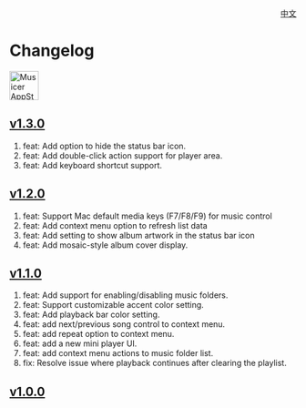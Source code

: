 <p align="right">
  <a href="./CHANGELOG.zh.md">中文</a>
</p>
<!--rehype:style=float: right; bottom: -36px; position: relative;-->

Changelog
===

<a target="_blank" href="https://apps.apple.com/app/musicer/6745227444" title="Musicer for macOS">
<img alt="Musicer AppStore" src="https://jaywcjlove.github.io/sb/download/macos.svg" height="51">
</a>

## [v1.3.0](https://github.com/jaywcjlove/musicer/releases/tag/v1.3.0)

1. feat: Add option to hide the status bar icon.
2. feat: Add double-click action support for player area.
3. feat: Add keyboard shortcut support.

## [v1.2.0](https://github.com/jaywcjlove/musicer/releases/tag/v1.2.0)

1. feat: Support Mac default media keys (F7/F8/F9) for music control
2. feat: Add context menu option to refresh list data
3. feat: Add setting to show album artwork in the status bar icon
4. feat: Add mosaic-style album cover display.

## [v1.1.0](https://github.com/jaywcjlove/musicer/releases/tag/v1.1.0)

1. feat: Add support for enabling/disabling music folders.
2. feat: Support customizable accent color setting.
3. feat: Add playback bar color setting.
4. feat: add next/previous song control to context menu.
5. feat: add repeat option to context menu.
6. feat: add a new mini player UI.
7. feat: add context menu actions to music folder list.
8. fix: Resolve issue where playback continues after clearing the playlist.

## [v1.0.0](https://github.com/jaywcjlove/musicer/releases/tag/v1.0.0)